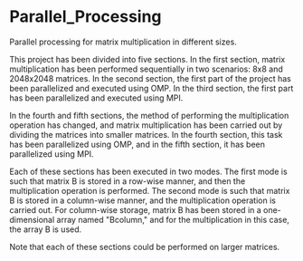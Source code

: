 # Parallel_Processing
Parallel processing for matrix multiplication in different sizes.

This project has been divided into five sections. In the first section, matrix multiplication has been performed sequentially in two scenarios: 8x8 and 2048x2048 matrices. In the second section, the first part of the project has been parallelized and executed using OMP. In the third section, the first part has been parallelized and executed using MPI. 

In the fourth and fifth sections, the method of performing the multiplication operation has changed, and matrix multiplication has been carried out by dividing the matrices into smaller matrices. In the fourth section, this task has been parallelized using OMP, and in the fifth section, it has been parallelized using MPI.

Each of these sections has been executed in two modes. The first mode is such that matrix B is stored in a row-wise manner, and then the multiplication operation is performed. The second mode is such that matrix B is stored in a column-wise manner, and the multiplication operation is carried out. For column-wise storage, matrix B has been stored in a one-dimensional array named "Bcolumn," and for the multiplication in this case, the array B is used. 

Note that each of these sections could be performed on larger matrices. 
